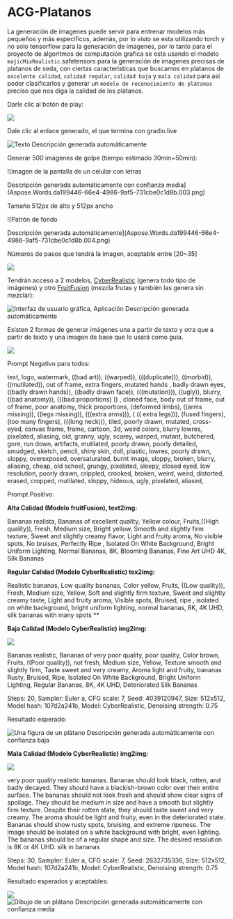 # ACG-Platanos
La generación de imagenes puede servir para entrenar modelos más pequeños y más especificos, además, por lo visto se esta utilizando torch y no solo tensorflow para la generación de imagenes, por lo tanto para el proyecto de algoritmos de computación grafica se esta usando el modelo `majicMixRealistic`.safetensors para la generación de imagenes precisas de platanos de seda, con ciertas caracteristicas que buscamos en platanos de `excelente calidad`, `calidad regular`, `calidad baja` y `mala calidad` para asi poder clasificarlos y generar un `modelo de reconocimiento de plátanos` preciso que nos diga la calidad de los plátanos.

Darle clic al botón de play:

![](Aspose.Words.da199446-66e4-4986-9af5-731cbe0c1d8b.001.png)

Dale clic al enlace generado, el que termina con gradio.live

![Texto Descripción generada automáticamente](Aspose.Words.da199446-66e4-4986-9af5-731cbe0c1d8b.002.png)

Generar 500 imágenes de golpe (tiempo estimado 30min~50min): 

![Imagen de la pantalla de un celular con letras

Descripción generada automáticamente con confianza media](Aspose.Words.da199446-66e4-4986-9af5-731cbe0c1d8b.003.png)

Tamaño 512px de alto y 512px ancho

![Patrón de fondo

Descripción generada automáticamente](Aspose.Words.da199446-66e4-4986-9af5-731cbe0c1d8b.004.png)

Números de pasos que tendrá la imagen, aceptable entre [20~35]

![](Aspose.Words.da199446-66e4-4986-9af5-731cbe0c1d8b.005.png)

Tendrán acceso a 2 modelos, [CyberRealistic](https://civitai.com/models/15003/cyberrealistic) (genera todo tipo de imágenes) y otro [FruitFusion](https://civitai.com/models/18742/fruit-fusion) (mezcla frutas y también las genera sin mezclar): 

![Interfaz de usuario gráfica, Aplicación Descripción generada automáticamente](Aspose.Words.da199446-66e4-4986-9af5-731cbe0c1d8b.006.png)

Existen 2 formas de generar imágenes una a partir de texto y otra que a partir de texto y una imagen de base que lo usará como guía. 

![](Aspose.Words.da199446-66e4-4986-9af5-731cbe0c1d8b.007.png)

Prompt Negativo para todos:

text, logo, watermark, ((bad art)), ((warped)), (((duplicate))), ((morbid)), ((mutilated)), out of frame, extra fingers, mutated hands , badly drawn eyes, ((badly drawn hands)), ((badly drawn face)), (((mutation))), ((ugly)), blurry, ((bad anatomy)), (((bad proportions) )) , cloned face, body out of frame, out of frame, poor anatomy, thick proportions, (deformed limbs), ((arms missing)), ((legs missing)), (((extra arms))), ( (( extra legs))), (fused fingers), (too many fingers), (((long neck))), tiled, poorly drawn, mutated, cross-eyed, canvas frame, frame, cartoon, 3d, weird colors, blurry lowres, pixelated, aliasing, old, granny, ugly, scarey, warped, mutant, butchered, gore, run down, artifacts, mutilated, poorly drawn, poorly detailed, smudged, sketch, pencil, shiny skin, doll, plastic, lowres, poorly drawn, sloppy, overexposed, oversaturated, burnt image, sloppy, broken, blurry, aliasing, cheap, old school, grungy, pixelated, sleepy, closed eyed, low resolution, poorly drawn, crippled, crooked, broken, weird, weird, distorted, erased, cropped, mutilated, sloppy, hideous, ugly, pixelated, aliased,

Prompt Positivo:

**Alta Calidad (Modelo fruitFusion), text2img:**

Bananas realista, Bananas of excellent quality, Yellow colour, Fruits,((High quality)), Fresh, Medium size, Bright yellow, Smooth and slightly firm texture, Sweet and slightly creamy flavor, Light and fruity aroma, No visible spots, No bruises, Perfectly Ripe , Isolated On White Background, Bright Uniform Lighting, Normal Bananas, 8K, Blooming Bananas, Fine Art UHD 4K, Silk Bananas

**Regular Calidad (Modelo CyberRealistic) tex2img:**

Realistic bananas, Low quality bananas, Color yellow, Fruits, ((Low quality)), Fresh, Medium size, Yellow, Soft and slightly firm texture, Sweet and slightly creamy taste, Light and fruity aroma, Visible spots, Bruised, ripe , isolated on white background, bright uniform lighting, normal bananas, 8K, 4K UHD, silk bananas with many spots
**


**Baja Calidad (Modelo CyberRealistic) img2img:**

![](Aspose.Words.da199446-66e4-4986-9af5-731cbe0c1d8b.008.jpeg)

Bananas realistic, Bananas of very poor quality, poor quality, Color brown, Fruits, ((Poor quality)), not fresh, Medium size, Yellow, Texture smooth and slightly firm, Taste sweet and very creamy, Aroma light and fruity, bananas Rusty, Bruised, Ripe, Isolated On White Background, Bright Uniform Lighting, Regular Bananas, 8K, 4K UHD, Deteriorated Silk Bananas

Steps: 20, Sampler: Euler a, CFG scale: 7, Seed: 4039120947, Size: 512x512, Model hash: 107d2a241b, Model: CyberRealistic, Denoising strength: 0.75

Resultado esperado: 

![Una figura de un plátano Descripción generada automáticamente con confianza baja](Aspose.Words.da199446-66e4-4986-9af5-731cbe0c1d8b.009.png)

**Mala Calidad (Modelo CyberRealistic) img2img:**

![](Aspose.Words.da199446-66e4-4986-9af5-731cbe0c1d8b.010.png)

very poor quality realistic bananas. Bananas should look black, rotten, and badly decayed. They should have a blackish-brown color over their entire surface. The bananas should not look fresh and should show clear signs of spoilage. They should be medium in size and have a smooth but slightly firm texture. Despite their rotten state, they should taste sweet and very creamy. The aroma should be light and fruity, even in the deteriorated state. Bananas should show rusty spots, bruising, and extreme ripeness. The image should be isolated on a white background with bright, even lighting. The bananas should be of a regular shape and size. The desired resolution is 8K or 4K UHD. silk in bananas

Steps: 30, Sampler: Euler a, CFG scale: 7, Seed: 2632735336, Size: 512x512, Model hash: 107d2a241b, Model: CyberRealistic, Denoising strength: 0.75

Resultado esperados y aceptables:  

![](Aspose.Words.da199446-66e4-4986-9af5-731cbe0c1d8b.011.png)            ![Dibujo de un plátano Descripción generada automáticamente con confianza media](Aspose.Words.da199446-66e4-4986-9af5-731cbe0c1d8b.012.png)
